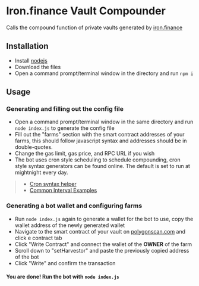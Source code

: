 # Iron.finance Vault Compounder

Calls the compound function of private vaults generated by [iron.finance](https://iron.finance)

## Installation

- Install [nodejs](https://nodejs.org/)
- Download the files
- Open a command prompt/terminal window in the directory and run `npm i`


## Usage

### Generating and filling out the config file
- Open a command prompt/terminal window in the same directory and run `node index.js` to generate the config file
- Fill out the "farms" section with the smart contract addresses of your farms, this should follow javascript syntax and addresses should be in double-quotes.
- Change the gas limit, gas price, and RPC URL if you wish
- The bot uses cron style scheduling to schedule compounding, cron style syntax generators can be found online. The default is set to run at mightnight every day. 
>- [Cron syntax helper](https://cron.help/) 
>- [Common Interval Examples](https://cron.help/examples)
### Generating a bot wallet and configuring farms
- Run `node index.js` again to generate a wallet for the bot to use, copy the wallet address of the newly generated wallet
- Navigate to the smart contract of your vault on [polygonscan.com](https://polygonscan.com) and click e contract tab
- Click "Write Contract" and connect the wallet of the **OWNER** of the farm
- Scroll down to "setHarvestor" and paste the previously copied address of the bot
- Click "Write" and confirm the transaction


#### You are done! Run the bot with `node index.js`
